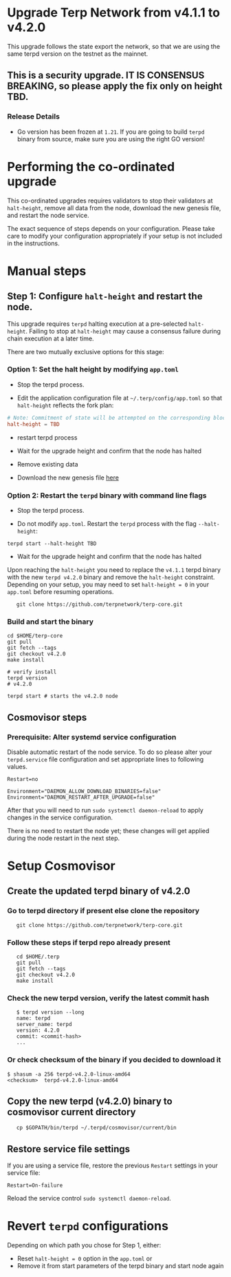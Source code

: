 # Upgrade Terp Network from v4.1.1 to v4.2.0

This upgrade follows the state export the network, so that we are using the same terpd version on the testnet as the mainnet.

## This is a security upgrade. IT IS CONSENSUS BREAKING, so please apply the fix only on height TBD.

### Release Details
* Go version has been frozen at `1.21`. If you are going to build `terpd` binary from source, make sure you are using the right GO version!

# Performing the co-ordinated upgrade

This co-ordinated upgrades requires validators to stop their validators at `halt-height`, remove all data from the node, download the new genesis file, and restart the node service.

The exact sequence of steps depends on your configuration. Please take care to modify your configuration appropriately if your setup is not included in the instructions.

# Manual steps

## Step 1: Configure `halt-height` and restart the node.

This upgrade requires `terpd` halting execution at a pre-selected `halt-height`. Failing to stop at `halt-height` may cause a consensus failure during chain execution at a later time.

There are two mutually exclusive options for this stage:

### Option 1: Set the halt height by modifying `app.toml`

* Stop the terpd process.

* Edit the application configuration file at `~/.terp/config/app.toml` so that `halt-height` reflects the fork plan:

```toml
# Note: Commitment of state will be attempted on the corresponding block.
halt-height = TBD
```
* restart terpd process

* Wait for the upgrade height and confirm that the node has halted

* Remove existing data

* Download the new genesis file [here](https://raw.githubusercontent.com/terpnetwork/networks/main/testnet/90u-3/genesis.json)

### Option 2: Restart the `terpd` binary with command line flags

* Stop the terpd process.

* Do not modify `app.toml`. Restart the `terpd` process with the flag `--halt-height`:
```shell
terpd start --halt-height TBD
```

* Wait for the upgrade height and confirm that the node has halted

Upon reaching the `halt-height` you need to replace the `v4.1.1` terpd binary with the new `terpd v4.2.0` binary and remove the `halt-height` constraint.
Depending on your setup, you may need to set `halt-height = 0` in your `app.toml` before resuming operations.
```shell
   git clone https://github.com/terpnetwork/terp-core.git
```

### Build and start the binary

```shell
cd $HOME/terp-core
git pull
git fetch --tags
git checkout v4.2.0
make install

# verify install
terpd version
# v4.2.0
```

```shell
terpd start # starts the v4.2.0 node
```

## Cosmovisor steps

### Prerequisite: Alter systemd service configuration

Disable automatic restart of the node service. To do so please alter your `terpd.service` file configuration and set appropriate lines to following values.

```
Restart=no 

Environment="DAEMON_ALLOW_DOWNLOAD_BINARIES=false"
Environment="DAEMON_RESTART_AFTER_UPGRADE=false"
```

After that you will need to run `sudo systemctl daemon-reload` to apply changes in the service configuration.

There is no need to restart the node yet; these changes will get applied during the node restart in the next step.

# Setup Cosmovisor
## Create the updated terpd binary of v4.2.0

### Go to terpd directory if present else clone the repository

```shell
   git clone https://github.com/terpnetwork/terp-core.git
```

### Follow these steps if terpd repo already present

```shell
   cd $HOME/.terp
   git pull
   git fetch --tags
   git checkout v4.2.0
   make install
```

### Check the new terpd version, verify the latest commit hash
```shell
   $ terpd version --long
   name: terpd
   server_name: terpd
   version: 4.2.0
   commit: <commit-hash>
   ...
```

### Or check checksum of the binary if you decided to download it

```shell
$ shasum -a 256 terpd-v4.2.0-linux-amd64
<checksum>  terpd-v4.2.0-linux-amd64
```

## Copy the new terpd (v4.2.0) binary to cosmovisor current directory
```shell
   cp $GOPATH/bin/terpd ~/.terpd/cosmovisor/current/bin
```

## Restore service file settings

If you are using a service file, restore the previous `Restart` settings in your service file: 
```
Restart=On-failure 
```
Reload the service control `sudo systemctl daemon-reload`.

# Revert `terpd` configurations

Depending on which path you chose for Step 1, either:

* Reset `halt-height = 0` option in the `app.toml` or
* Remove it from start parameters of the terpd binary and start node again